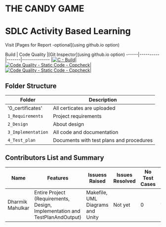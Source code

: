 # **THE CANDY GAME**


# SDLC Activity Based Learning

Visit [Pages for Report -optional](using github.io option)

Build | Code Quality |[Git Inspector](using github.io option)
------|----------|-------|--------------
|[![C - Build](https://github.com/Dharmik19600/M1_March_2022/actions/workflows/c-cpp.yml/badge.svg?branch=main)](https://github.com/Dharmik19600/M1_March_2022/actions/workflows/c-cpp.yml)|[![Code Quality - Static Code - Cppcheck](https://github.com/Dharmik19600/M1_March_2022/actions/workflows/cppcheck.yml/badge.svg?branch=main)](https://github.com/Dharmik19600/M1_March_2022/actions/workflows/cppcheck.yml)|[![Code Quality - Static Code - Cppcheck](https://github.com/Dharmik19600/M1_March_2022/actions/workflows/cppcheck.yml/badge.svg?branch=main)](https://github.com/Dharmik19600/M1_March_2022/actions/workflows/cppcheck.yml)|



## Folder Structure
Folder             | Description
-------------------| -----------------------------------------
'0_certificates'   | All certicates are uploaded
`1_Requirements`   | Project requirements 
`2_Design`         | About design 
`3_Implementation` | All code and documentation
`4_Test_plan`      | Documents with test plans and procedures

## Contributors List and Summary

|  Name   |    Features    | Issuess Raised |Issues Resolved|No Test Cases|Test Case Pass
|---------|----------------|----------------|---------------|-------------|--------------
| Dharmik Mahulkar  | Entire Project (Requirements, Design, Implementation and TestPlanAndOutput)   | Makefile, UML Diagrams and Unity    | Not yet   | 0  |All Failed    
    




